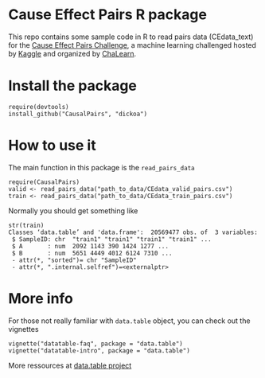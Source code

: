 Cause Effect Pairs R package
============================


This repo contains some sample code in R to read pairs data (CEdata_text) for the [Cause Effect Pairs Challenge](https://www.kaggle.com/c/cause-effect-pairs), a machine learning challenged hosted by [Kaggle](https://www.kaggle.com) and organized by [ChaLearn](http://www.chalearn.org/).


# Install the package
```
require(devtools)
install_github("CausalPairs", "dickoa")
```



# How to use it
The main function in this package is the `read_pairs_data`

```
require(CausalPairs)
valid <- read_pairs_data("path_to_data/CEdata_valid_pairs.csv")
train <- read_pairs_data("path_to_data/CEdata_train_pairs.csv")
```

Normally you should get something like

```
str(train)
Classes ‘data.table’ and 'data.frame':	20569477 obs. of  3 variables:
 $ SampleID: chr  "train1" "train1" "train1" "train1" ...
 $ A       : num  2092 1143 390 1424 1277 ...
 $ B       : num  5651 4449 4012 6124 7310 ...
 - attr(*, "sorted")= chr "SampleID"
 - attr(*, ".internal.selfref")=<externalptr>
```

# More info
For those not really familiar with `data.table` object, you can check out the vignettes

```
vignette("datatable-faq", package = "data.table")
vignette("datatable-intro", package = "data.table")
```

More ressources at [data.table project](http://datatable.r-forge.r-project.org/)


